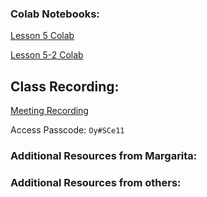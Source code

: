 ### Colab Notebooks:
[Lesson 5 Colab](https://colab.research.google.com/drive/1kGpoO7sNoMhSEOpyGHfE1uwZe1BeXUR3?usp=sharing)

[Lesson 5-2 Colab](https://colab.research.google.com/drive/14NJoEm1D6bMdQVgFoFHz4o6wyna2q8tY?usp=sharing)

## Class Recording:
[Meeting Recording](https://us02web.zoom.us/rec/share/ZpHKk54nZ9eU8XeeH41V-UldKZXCe-KXPgRf0cf-GnlVJA8YwZxJIeudkLmsqXfi.5hpIKjcGcs4xxkXV)

Access Passcode: `Oy#SCe11`

### Additional Resources from Margarita:

### Additional Resources from others: 
